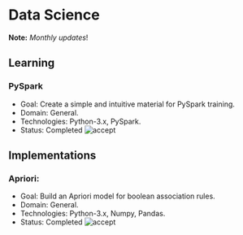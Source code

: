 # Data Science

**Note:** *Monthly updates*!

## Learning

### PySpark
- Goal: Create a simple and intuitive material for PySpark training.
- Domain: General.
- Technologies: Python-3.x, PySpark.
- Status: Completed ![accept](https://user-images.githubusercontent.com/9319823/45996876-138a5a00-c09e-11e8-860f-1324136fa6f2.png)

## Implementations

### Apriori:
- Goal: Build an Apriori model for boolean association rules.
- Domain: General.
- Technologies: Python-3.x, Numpy, Pandas.
- Status: Completed ![accept](https://user-images.githubusercontent.com/9319823/45996876-138a5a00-c09e-11e8-860f-1324136fa6f2.png)
